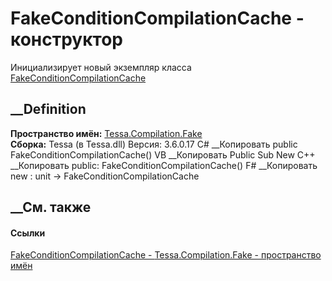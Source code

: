 # FakeConditionCompilationCache - конструктор
Инициализирует новый экземпляр класса
[FakeConditionCompilationCache](T_Tessa_Compilation_Fake_FakeConditionCompilationCache.htm)
##  __Definition
 **Пространство имён:** [Tessa.Compilation.Fake](N_Tessa_Compilation_Fake.htm)  
 **Сборка:** Tessa (в Tessa.dll) Версия: 3.6.0.17
C# __Копировать
     public FakeConditionCompilationCache()
VB __Копировать
     Public Sub New
C++ __Копировать
     public:
    FakeConditionCompilationCache()
F# __Копировать
     new : unit -> FakeConditionCompilationCache
##  __См. также
#### Ссылки
[FakeConditionCompilationCache -
](T_Tessa_Compilation_Fake_FakeConditionCompilationCache.htm)
[Tessa.Compilation.Fake - пространство имён](N_Tessa_Compilation_Fake.htm)
